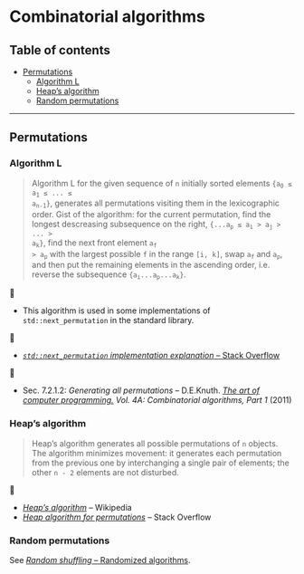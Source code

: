 # Combinatorial algorithms <!-- omit in toc -->

## Table of contents <!-- omit in toc -->

- [Permutations](#permutations)
	- [Algorithm L](#algorithm-l)
	- [Heap’s algorithm](#heaps-algorithm)
	- [Random permutations](#random-permutations)

---

## Permutations

<!-- https://stackoverflow.com/questions/31773203/is-it-possible-to-invert-an-array-with-constant-extra-space -->

### Algorithm L

> Algorithm L for the given sequence of `n` initially sorted elements <code>{a<sub>0</sub> &leq; a<sub>1</sub> &leq; ... &leq; a<sub>n-1</sub>}</code>, generates all permutations visiting them in the lexicographic order. Gist of the algorithm: for the current permutation, find the longest descreasing subsequence on the right, <code>{...a<sub>p</sub> &leq; a<sub>i</sub> &gt; a<sub>j</sub> &gt; ... &gt; a<sub>k</sub>}</code>, find the next front element <code>a<sub>f</sub> &gt; a<sub>p</sub></code> with the largest possible `f` in the range `[i, k]`, swap <code>a<sub>f</sub></code> and <code>a<sub>p</sub></code>, and then put the remaining elements in the ascending order, i.e. reverse the subsequence <code>{a<sub>i</sub>...a<sub>p</sub>...a<sub>k</sub>}</code>.

:memo:

- This algorithm is used in some implementations of `std::next_permutation` in the standard library.

:link:

- [*`std::next_permutation` implementation explanation* – Stack Overflow](https://stackoverflow.com/questions/11483060/stdnext-permutation-implementation-explanation)

:book:

- Sec. 7.2.1.2: *Generating all permutations* – D.E.Knuth. [*The art of computer programming.*](https://www-cs-faculty.stanford.edu/~knuth/taocp.html) *Vol. 4A: Combinatorial algorithms, Part 1* (2011)

### Heap’s algorithm

> Heap’s algorithm generates all possible permutations of `n` objects. The algorithm minimizes movement: it generates each permutation from the previous one by interchanging a single pair of elements; the other `n - 2` elements are not disturbed.

:link:

- [*Heap’s algorithm*](https://en.wikipedia.org/wiki/Heap%27s_algorithm) – Wikipedia
- [*Heap algorithm for permutations*](https://stackoverflow.com/questions/31425531/heap-algorithm-for-permutations) – Stack Overflow

### Random permutations

See [*Random shuffling* – Randomized algorithms](random.md#random-shuffling).

